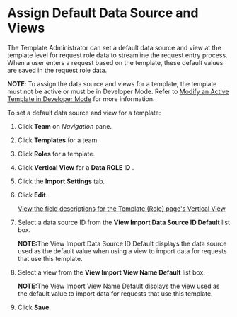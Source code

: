 # Assign Default Data Source and Views

The Template Administrator can set a default data source and view at the
template level for request role data to streamline the request entry
process. When a user enters a request based on the template, these
default values are saved in the request role data.

**NOTE**: To assign the data source and views for a template, the
template must not be active or must be in Developer Mode. Refer to
[Modify an Active Template in Developer
Mode](Modify_an_Active_Template_in_Developer_Mode.htm) for more
information.

To set a default data source and view for a template:

1.  Click **Team** on *Navigation
    <span style="font-style: normal;">pane</span>*.

2.  Click **Templates** for a team.

3.  Click **Roles** for a template.

4.  Click **Vertical View** for a **Data ROLE ID** .

5.  Click the **Import Settings** tab.

6.  Click <span style="font-weight: bold;">Edit</span>.
    
    [View the field descriptions for the Template (Role) page's Vertical
    View](../Page_Desc/Template_Role_H.htm)

7.  Select a data source ID from the **View Import Data Source ID
    Default** list box.
    
    <span style="font-weight: bold;">NOTE:</span><span>The View Import
    Data Source ID Default displays the data source used as the default
    value when using a view to import data for requests that use this
    template.</span>

8.  Select a view from the **View Import View Name Default** list box.
    
    <span style="font-weight: bold;">NOTE:</span><span>The View Import
    View Name Default displays the view used as the default value to
    import data for requests that use this template.</span>

9.  Click **Save**.
